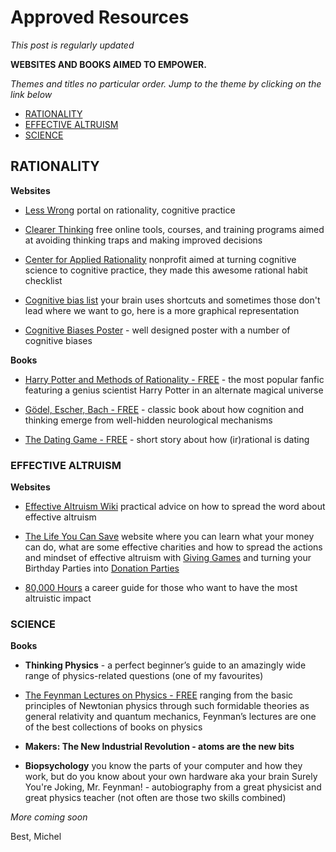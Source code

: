 # Approved Resources 

*This post is regularly updated*

**WEBSITES AND BOOKS AIMED TO EMPOWER.**

*Themes and titles no particular order. Jump to the theme by clicking on the link below*

- [RATIONALITY](#rationality)
- [EFFECTIVE ALTRUISM](#effective-altruism)
- [SCIENCE](#science)

## RATIONALITY

**Websites**

- [Less Wrong](http://lesswrong.com/) portal on rationality, cognitive practice

- [Clearer Thinking](http://www.clearerthinking.org/) free online tools, courses, and training programs aimed at avoiding thinking traps and making improved decisions 

- [Center for Applied Rationality](http://rationality.org/) nonprofit aimed at turning cognitive science to cognitive practice, they made this awesome rational habit checklist

- [Cognitive bias list](http://rationalwiki.org/wiki/List_of_cognitive_biases) your brain uses shortcuts and sometimes those don't lead where we want to go, here is a more graphical representation
- [Cognitive Biases Poster](http://ritholtz.com/wp-content/uploads/2016/09/1-71TzKnr7bzXU_l_pU6DCNA.jpeg) -  well designed poster with a number of cognitive biases

**Books**

- [Harry Potter and Methods of Rationality - FREE](http://hpmor.com/) - the most popular fanfic featuring a genius scientist Harry Potter in an alternate magical universe

- [Gödel, Escher, Bach - FREE](https://www.physixfan.com/wp-content/files/GEBen.pdf) - classic book about how cognition and thinking emerge from well-hidden neurological mechanisms

- [The Dating Game - FREE](http://people.duke.edu/~dandan/stories/Dating.pdf) - short story about how (ir)rational is dating

### EFFECTIVE ALTRUISM

**Websites**

- [Effective Altruism Wiki](http://wiki.effectivealtruismhub.com/index.php?title=Effective_Altruism_Wiki) practical advice on how to spread the 
  word about effective altruism
  
- [The Life You Can Save](https://www.thelifeyoucansave.org/) website where you can learn what your money can do, what are some effective charities and how to spread the actions and mindset of effective altruism with [Giving Games](https://www.thelifeyoucansave.org/Giving-Games/Resources/Instruction-Manual) and turning your Birthday Parties into [Donation Parties](https://www.thelifeyoucansave.org/Blog/ID/185/Donate-your-birthday-and-raise-money-for-charity)

- [80,000 Hours](http://rationality.org/) a career guide for those who want to have the most altruistic impact

### SCIENCE

**Books**

- **Thinking Physics** - a perfect beginner’s guide to an amazingly wide range of physics-related questions (one of my favourites)

- [The Feynman Lectures on Physics - FREE]() ranging from the basic principles of Newtonian physics through such formidable theories as general relativity and quantum mechanics, Feynman’s lectures are one of the best collections of books on physics

- **Makers: The New Industrial Revolution - atoms are the new bits**

- **Biopsychology** you know the parts of your computer and how they work, but do you know about your own hardware aka your brain
Surely You're Joking, Mr. Feynman! - autobiography from a great physicist and great physics teacher (not often are those two skills combined)


*More coming soon*

Best,
Michel
